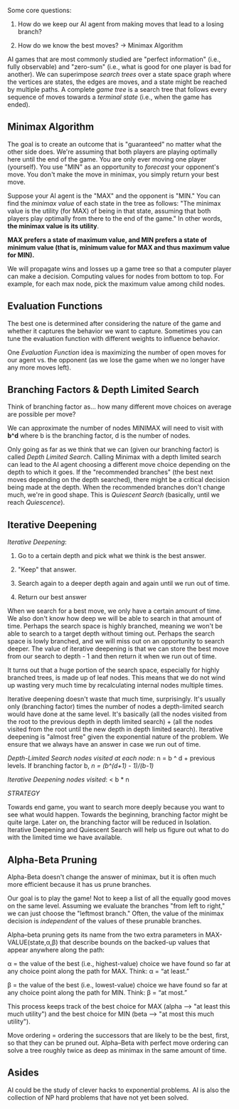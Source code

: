 Some core questions:

1. How do we keep our AI agent from making moves that lead to a losing branch?

2. How do we know the best moves? -> Minimax Algorithm

AI games that are most commonly studied are "perfect information" (i.e., fully observable) and "zero-sum" (i.e., what is good for one player is bad for another). We can superimpose *search trees* over a state space graph where the vertices are states, the edges are moves, and a state might be reached by multiple paths. A complete *game tree* is a search tree that follows every sequence of moves towards a *terminal state* (i.e., when the game has ended).
## Minimax Algorithm

The goal is to create an outcome that is "guaranteed" no matter what the other side does. We're assuming that both players are playing optimally here until the end of the game. You are only ever moving one player (yourself). You use "MIN" as an opportunity to *forecast* your opponent's move. You don't make the move in minimax, you simply return your best move.

Suppose your AI agent is the "MAX" and the opponent is "MIN." You can find the *minimax value* of each state in the tree as follows: "The minimax value is the utility (for MAX) of being in that state, assuming that both players play optimally from there to the end of the game." In other words, **the minimax value is its utility**.

**MAX prefers a state of maximum value, and MIN prefers a state of minimum value (that is, minimum value for MAX and thus maximum value for MIN).**

We will propagate wins and losses up a game tree so that a computer player can make a decision. Computing values for nodes from bottom to top. For example, for each max node, pick the maximum value among child nodes.
## Evaluation Functions

The best one is determined after considering the nature of the game and whether it captures the behavior we want to capture. Sometimes you can tune the evaluation function with different weights to influence behavior.

One *Evaluation Function* idea is maximizing the number of open moves for our agent vs. the opponent (as we lose the game when we no longer have any more moves left).
## Branching Factors & Depth Limited Search

Think of branching factor as... how many different move choices on average are possible per move?

We can approximate the number of nodes MINIMAX will need to visit with **b^d** where b is the branching factor, d is the number of nodes.

Only going as far as we think that we can (given our branching factor) is called *Depth Limited Search*. Calling Minimax with a depth limited search can lead to the AI agent choosing a different move choice depending on the depth to which it goes. If the "recommended branches" (the best next moves depending on the depth searched), there might be a critical decision being made at the depth. When the recommended branches don't change much, we're in good shape. This is *Quiescent Search* (basically, until we reach *Quiescence*).

  

## Iterative Deepening

  

*Iterative Deepening*:

1. Go to a certain depth and pick what we think is the best answer.

2. "Keep" that answer.

3. Search again to a deeper depth again and again until we run out of time.

4. Return our best answer

  

When we search for a best move, we only have a certain amount of time. We also don't know how deep we will be able to search in that amount of time. Perhaps the search space is highly branched, meaning we won't be able to search to a target depth without timing out. Perhaps the search space is lowly branched, and we will miss out on an opportunity to search deeper. The value of iterative deepening is that we can store the best move from our search to depth - 1 and then return it when we run out of time.

  

It turns out that a huge portion of the search space, especially for highly branched trees, is made up of leaf nodes. This means that we do not wind up wasting very much time by recalculating internal nodes multiple times.

  

Iterative deepening doesn't waste that much time, surprisingly. It's usually only (branching factor) times the number of nodes a depth-limited search would have done at the same level. It's basically (all the nodes visited from the root to the previous depth in depth limited search) + (all the nodes visited from the root until the new depth in depth limited search). Iterative deepening is "almost free" given the exponential nature of the problem. We ensure that we always have an answer in case we run out of time.

  

*Depth-Limited Search nodes visited at each node*: n = b ^ d + previous levels. If branching factor b, *n = (b^(d+1) - 1)/(b-1)*

  

*Iterative Deepening nodes visited*: < b * n

  

*STRATEGY*

Towards end game, you want to search more deeply because you want to see what would happen. Towards the beginning, branching factor might be quite large. Later on, the branching factor will be reduced in Isolation. Iterative Deepening and Quiescent Search will help us figure out what to do with the limited time we have available.

  
  

## Alpha-Beta Pruning

Alpha-Beta doesn't change the answer of minimax, but it is often much more efficient because it has us prune branches.

  

Our goal is to play the game! Not to keep a list of all the equally good moves on the same level. Assuming we evaluate the branches "from left to right," we can just choose the "leftmost branch." Often, the value of the minimax decision is *independent* of the values of these prunable branches.

  

Alpha–beta pruning gets its name from the two extra parameters in MAX-VALUE(state,α,β) that describe bounds on the backed-up values that appear anywhere along the path:

  

α = the value of the best (i.e., highest-value) choice we have found so far at any choice point along the path for MAX. Think: α = “at least.”

β = the value of the best (i.e., lowest-value) choice we have found so far at any choice point along the path for MIN. Think: β = “at most.”

  

This process keeps track of the best choice for MAX (alpha --> "at least this much utility") and the best choice for MIN (beta --> "at most this much utility").

  

Move ordering = ordering the successors that are likely to be the best, first, so that they can be pruned out. Alpha–Beta with perfect move ordering can solve a tree roughly twice as deep as minimax in the same amount of time.

  

## Asides

AI could be the study of clever hacks to exponential problems. AI is also the collection of NP hard problems that have not yet been solved.